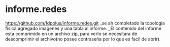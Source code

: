 # informe.redes
https://github.com/fdpolus/informe.redes.git
_se ah completado la topologia fisica,agregado imagenes y una tabla al informe.
_El contenido del informe esta comprimido en un archivo zip, para verlo se necesitara de descomprimir el archivo(no posee contraseña por lo que es facil de abrir).
